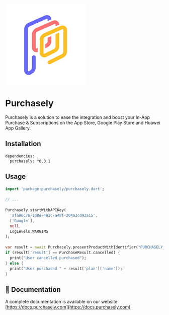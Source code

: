 ![Purchasely](images/icon.png)

# Purchasely

Purchasely is a solution to ease the integration and boost your In-App Purchase & Subscriptions on the App Store, Google Play Store and Huawei App Gallery.

## Installation

```
dependencies:
  purchasely: ^0.0.1
```

## Usage

```dart
import 'package:purchasely/purchasely.dart';

// ...

Purchasely.startWithAPIKey(
  'afa96c76-1d8e-4e3c-a48f-204a3cd93a15',
  ['Google'],
  null,
  LogLevels.WARNING
);

var result = await Purchasely.presentProductWithIdentifier("PURCHASELY_PLUS");
if (result['result'] == PurchaseResult.cancelled) {
  print("User cancelled purchased");
} else {
  print("User purchased " + result['plan']['name']);
}
```

## 🏁 Documentation
A complete documentation is available on our website [https://docs.purchasely.com](https://docs.purchasely.com)
